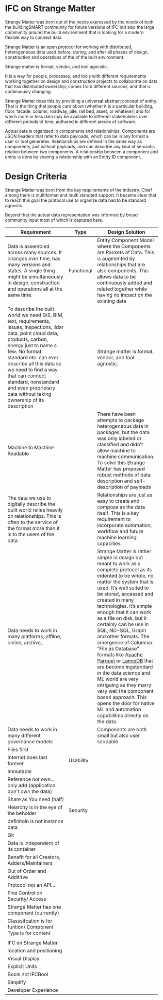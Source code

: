 # IFC on Strange Matter

Strange Matter was born out of the needs expressed by the needs of both the buildingSMART community for future versions of IFC but also the large community around the build environment that is looking for a modern flexible way to connect data.

Strange Matter is an open protocol for working with distributed, heterogeneous data used before, during, and after all phases of design, construction and operations of the of the built environment.

Strange matter is format, vendor, and tool agnostic.

It is a way for people, processes, and tools with different requirements working together on design and construction projects to collaborate on data that has distributed ownership, comes from different sources, and that is continuously changing.

Strange Matter does this by providing a universal abstract concept of entity. That is the thing that people care about (whether it is a particular building, floor, facade, column, roadway, pile, rail bed, asset, or whatever) and for which more or less data may be available to different stakeholders over different periods of time, authored in different pieces of software.

Actual data is organized in components and relationships. Components are JSON headers that refer to data payloads, which can be in any format a user or tool generates. Relationships are defined in the same way as components, just without payloads, and can describe any kind of semantic relation between two components. A relationship between a component and entity is done by sharing a relationship with an Entity ID component.

# Design Criteria

Strange Matter was born from the key requirements of the industry. Chief among them is multiformat and multi standard support. It became clear that to reach this goal the protocol use to organize data had to be standard agnostic.

Beyond that the actual data representation was informed by broad community input most of which is captured here.

| **Requirement**                                                                                                                                                                                                                                                                                                                                                  | **Type**   | **Design Solution**                                                                                                                                                                                                                                                                                                                                                                                                                                                                                                                                                                                                                                                                                                                               |
|------------------------------------------------------------------------------------------------------------------------------------------------------------------------------------------------------------------------------------------------------------------------------------------------------------------------------------------------------------------|------------|---------------------------------------------------------------------------------------------------------------------------------------------------------------------------------------------------------------------------------------------------------------------------------------------------------------------------------------------------------------------------------------------------------------------------------------------------------------------------------------------------------------------------------------------------------------------------------------------------------------------------------------------------------------------------------------------------------------------------------------------------|
| Data is assembled across many sources. It changes over time, has many versions and states. A single thing might be simultaneously in design, construction and operations all at the same time.                                                                                                                                                                   | Functional | Entity Component Model where the Components are Packets of Data. This is augmented by relationships that are also components. This allows data to be continuously added and related together while having no impact on the existing data                                                                                                                                                                                                                                                                                                                                                                                                                                                                                                          |
| To describe the built world we need GIS, BIM, text, requirements, issues, inspections, lidar data, point cloud data, products, carbon, energy just to name a few. No format, standard etc. can ever describe all this data so we need to find a way that can connect standard, nonstandard and even proprietary data without taking ownership of its description |            | Strange matter is format, vendor, and tool agnostic.                                                                                                                                                                                                                                                                                                                                                                                                                                                                                                                                                                                                                                                                                              |
| Machine to Machine Readable                                                                                                                                                                                                                                                                                                                                      |            | There have been attempts to package heterogeneous data in packages, but the data was only labeled or classified and didn’t allow machine to machine communication. To solve this Strange Matter has proposed robust methods of data description and self-description of payloads                                                                                                                                                                                                                                                                                                                                                                                                                                                                  |
| The data we use to digitally describe the built world relies heavily on relationships. This is often to the service of the format more than it is to the users of the data.                                                                                                                                                                                      |            | Relationships are just as easy to create and compose as the data itself. This is a key requirement to incorporate automation, workflow and future machine learning capacities.                                                                                                                                                                                                                                                                                                                                                                                                                                                                                                                                                                    |
| Data needs to work in many platforms, offline, online, archive,                                                                                                                                                                                                                                                                                                  |            | Strange Matter is rather simple in design but meant to work as a complete protocol as its indented to be whole, no matter the system that is used.   It’s well suited to be stored, accessed and created in many technologies. It’s simple enough that it can work as a file on disk, but it certainly can be use in SQL, NO-SQL, Graph and other formats.   The emergence of Columnar “File as Database” formats like [Apache Parquet](https://parquet.apache.org/) or [LanceDB](https://lancedb.github.io/lance/) that are become ingstandard in the data science and ML world are very intriguing as they marry very well the component based approach. This opens the door for native ML and automation capabilities directly on the data.    |
| Data needs to work in many different governance models                                                                                                                                                                                                                                                                                                           |            | Components are both small but also user scopable                                                                                                                                                                                                                                                                                                                                                                                                                                                                                                                                                                                                                                                                                                  |
| Files first                                                                                                                                                                                                                                                                                                                                                      |            |                                                                                                                                                                                                                                                                                                                                                                                                                                                                                                                                                                                                                                                                                                                                                   |
| Internet does last forever                                                                                                                                                                                                                                                                                                                                       | Usability  |                                                                                                                                                                                                                                                                                                                                                                                                                                                                                                                                                                                                                                                                                                                                                   |
| Immutable                                                                                                                                                                                                                                                                                                                                                        |            |                                                                                                                                                                                                                                                                                                                                                                                                                                                                                                                                                                                                                                                                                                                                                   |
| Reference not own… only add (application don't own the data)                                                                                                                                                                                                                                                                                                     |            |                                                                                                                                                                                                                                                                                                                                                                                                                                                                                                                                                                                                                                                                                                                                                   |
| Share as You need (half)                                                                                                                                                                                                                                                                                                                                         |            |                                                                                                                                                                                                                                                                                                                                                                                                                                                                                                                                                                                                                                                                                                                                                   |
| Heiarchy is in the eye of the beholder                                                                                                                                                                                                                                                                                                                           | Security   |                                                                                                                                                                                                                                                                                                                                                                                                                                                                                                                                                                                                                                                                                                                                                   |
| definitoin is not instance data                                                                                                                                                                                                                                                                                                                                  |            |                                                                                                                                                                                                                                                                                                                                                                                                                                                                                                                                                                                                                                                                                                                                                   |
| Git                                                                                                                                                                                                                                                                                                                                                              |            |                                                                                                                                                                                                                                                                                                                                                                                                                                                                                                                                                                                                                                                                                                                                                   |
| Data is independent of its container                                                                                                                                                                                                                                                                                                                             |            |                                                                                                                                                                                                                                                                                                                                                                                                                                                                                                                                                                                                                                                                                                                                                   |
| Benefit for all Creators, Adders/Maintainers                                                                                                                                                                                                                                                                                                                     |            |                                                                                                                                                                                                                                                                                                                                                                                                                                                                                                                                                                                                                                                                                                                                                   |
| Out of Order and Addititve                                                                                                                                                                                                                                                                                                                                       |            |                                                                                                                                                                                                                                                                                                                                                                                                                                                                                                                                                                                                                                                                                                                                                   |
| Protocol not an API…                                                                                                                                                                                                                                                                                                                                             |            |                                                                                                                                                                                                                                                                                                                                                                                                                                                                                                                                                                                                                                                                                                                                                   |
| Fine Control on Security/ Access                                                                                                                                                                                                                                                                                                                                 |            |                                                                                                                                                                                                                                                                                                                                                                                                                                                                                                                                                                                                                                                                                                                                                   |
| Strange Matter has one component (currently)                                                                                                                                                                                                                                                                                                                     |            |                                                                                                                                                                                                                                                                                                                                                                                                                                                                                                                                                                                                                                                                                                                                                   |
| Classsifcation is for funtion/ Component Type is for content                                                                                                                                                                                                                                                                                                     |            |                                                                                                                                                                                                                                                                                                                                                                                                                                                                                                                                                                                                                                                                                                                                                   |
|                                                                                                                                                                                                                                                                                                                                                                  |            |                                                                                                                                                                                                                                                                                                                                                                                                                                                                                                                                                                                                                                                                                                                                                   |
| IFC on Strange Matter                                                                                                                                                                                                                                                                                                                                            |            |                                                                                                                                                                                                                                                                                                                                                                                                                                                                                                                                                                                                                                                                                                                                                   |
| location and positioning                                                                                                                                                                                                                                                                                                                                         |            |                                                                                                                                                                                                                                                                                                                                                                                                                                                                                                                                                                                                                                                                                                                                                   |
| Visual Display                                                                                                                                                                                                                                                                                                                                                   |            |                                                                                                                                                                                                                                                                                                                                                                                                                                                                                                                                                                                                                                                                                                                                                   |
| Explicit Units                                                                                                                                                                                                                                                                                                                                                   |            |                                                                                                                                                                                                                                                                                                                                                                                                                                                                                                                                                                                                                                                                                                                                                   |
| Bools not IFCBool                                                                                                                                                                                                                                                                                                                                                |            |                                                                                                                                                                                                                                                                                                                                                                                                                                                                                                                                                                                                                                                                                                                                                   |
| Simplify                                                                                                                                                                                                                                                                                                                                                         |            |                                                                                                                                                                                                                                                                                                                                                                                                                                                                                                                                                                                                                                                                                                                                                   |
| Developer Experience                                                                                                                                                                                                                                                                                                                                             |            |                                                                                                                                                                                                                                                                                                                                                                                                                                                                                                                                                                                                                                                                                                                                                   |

